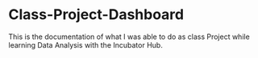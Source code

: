 # Class-Project-Dashboard
This is the documentation of  what I was able to do as class Project while learning Data Analysis with the Incubator Hub. 

